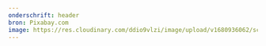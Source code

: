 ```yaml
---
onderschrift: header
bron: Pixabay.com
image: https://res.cloudinary.com/ddio9vlzi/image/upload/v1680936062/sciencegeek/posts/misbruik-header.jpg
---
```

